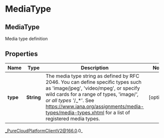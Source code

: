 # MediaType

## MediaType
Media type definition

## Properties

|Name | Type | Description | Notes|
|------------ | ------------- | ------------- | -------------|
| **type** | **String** | The media type string as defined by RFC 2046. You can define specific types such as &#39;image/jpeg&#39;, &#39;video/mpeg&#39;, or specify wild cards for a range of types, &#39;image/_*&#39;, or all types &#39;*_/_*&#39;. See https://www.iana.org/assignments/media-types/media-types.xhtml for a list of registered media types. | [optional] |



_PureCloudPlatformClientV2@166.0.0_

